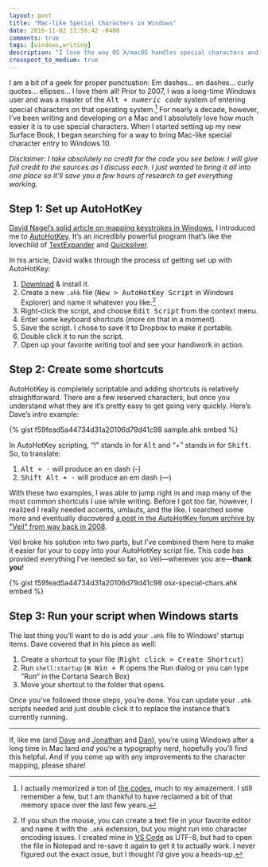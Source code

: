 ```yaml
---
layout: post
title: "Mac-like Special Characters in Windows"
date: 2016-11-02 11:59:42 -0400
comments: true
tags: [windows,writing]
description: "I love the way OS X/macOS handles special characters and was looking to implement something similar on Windows. Here’s how I did it."
crosspost_to_medium: true
---
```


I am a bit of a geek for proper punctuation: Em dashes… en dashes… curly quotes… ellipses… I love them all! Prior to 2007, I was a long-time Windows user and was a master of the <kbd>Alt + <var>numeric code</var></kbd> system of entering special characters on that operating system.[^1] For nearly a decade, however, I’ve been writing and developing on a Mac and I absolutely love how much easier it is to use special characters.  When I started setting up my new Surface Book, I began searching for a way to bring Mac-like special character entry to Windows 10.

[^1]: I actually memorized a ton of [the codes](http://tools.oratory.com/altcodes.html), much to my amazement. I still remember a few, but I am thankful to have reclaimed a bit of that memory space over the last few years.

<!-- more -->

*Disclaimer: I take absolutely no credit for the code you see below. I will give full credit to the sources as I discuss each. I just wanted to bring it all into one place so it’ll save you a few hours of research to get everything working.*

## Step 1: Set up AutoHotKey

[David Nagel’s solid article on mapping keystrokes in Windows](https://thejournal.com/articles/2016/01/26/how-to-create-keyboard-shortcuts-for-special-characters-in-windows-10.aspx), I introduced me to [AutoHotKey](https://autohotkey.com/). It’s an incredibly powerful program that’s like the lovechild of [TextExpander](https://textexpander.com/) and [Quicksilver](https://qsapp.com/).

In his article, David walks through the process of getting set up with AutoHotKey:

1. [Download](https://autohotkey.com/download/) & install it.
2. Create a new `.ahk` file (<samp>New > AutoHotKey Script</samp> in Windows Explorer) and name it whatever you like.[^2]
3. Right-click the script, and choose <samp>Edit Script</samp> from the context menu.
4. Enter some keyboard shortcuts (more on that in a moment).
5. Save the script. I chose to save it to Dropbox to make it portable.
6. Double click it to run the script.
7. Open up your favorite writing tool and see your handiwork in action.

[^2]: If you shun the mouse, you can create a text file in your favorite editor and name it with the `.ahk` extension, but you might run into character encoding issues. I created mine in [VS Code](https://code.visualstudio.com/) as UTF-8, but had to open the file in Notepad and re-save it again to get it to actually work. I never figured out the exact issue, but I thought I’d give you a heads-up.

## Step 2: Create some shortcuts

AutoHotKey is completely scriptable and adding shortcuts is relatively straightforward. There are a few reserved characters, but once you understand what they are it’s pretty easy to get going very quickly. Here’s Dave’s intro example:

{% gist f59fead5a44734d31a20106d79d41c98 sample.ahk embed %}

In AutoHotKey scripting, “!” stands in for <kbd>Alt</kbd> and “+” stands in for <kbd>Shift</kbd>. So, to translate:

1. <kbd>Alt + -</kbd> will produce an en dash (–)
2. <kbd>Shift Alt + -</kbd> will produce an em dash (—)

With these two examples, I was able to jump right in and map many of the most common shortcuts I use while writing. Before I got too far, however, I realized I really needed accents, umlauts, and the like. I searched some more and eventually discovered [a post in the AutoHotKey forum archive by "Veil" from way back in 2008](https://autohotkey.com/board/topic/27801-special-characters-osx-style).

Veil broke his solution into two parts, but I’ve combined them here to make it easier for your to copy into your AutoHotKey script file. This code has provided everything I’ve needed so far, so Veil—wherever you are—**thank you**!

{% gist f59fead5a44734d31a20106d79d41c98 osx-special-chars.ahk  embed %}

## Step 3: Run your script when Windows starts

The last thing you’ll want to do is add your `.ahk` file to Windows’ startup items. Dave covered that in his piece as well:

1. Create a shortcut to your file (<samp>Right click > Create Shortcut</samp>)
2. Run `shell:startup` (<kbd>⊞ Win + R</kbd> opens the Run dialog or you can type ”Run“ in the Cortana Search Box)
3. Move your shortcut to the folder that opens.

Once you’ve followed those steps, you’re done. You can update your `.ahk` scripts needed and just double click it to replace the instance that’s currently running.

<hr>

If, like me (and [Dave](https://twitter.com/search?q=%23davegoeswindows) and [Jonathan](https://snook.ca/archives/other/running-into-windows) and [Dan](http://danielmall.com/articles/opening-windows/)), you’re using Windows after a long time in Mac land *and* you’re a typography nerd, hopefully you’ll find this helpful. And if you come up with any improvements to the character mapping, please share!
